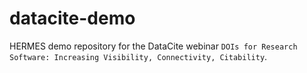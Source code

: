 # datacite-demo

HERMES demo repository for the DataCite webinar `DOIs for Research Software: Increasing Visibility, Connectivity, Citability`.
